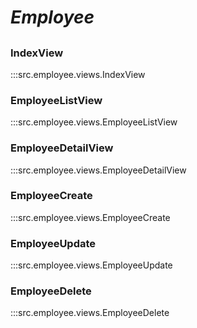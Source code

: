 # ***Employee***

##

### IndexView
:::src.employee.views.IndexView

### EmployeeListView
:::src.employee.views.EmployeeListView

### EmployeeDetailView
:::src.employee.views.EmployeeDetailView

### EmployeeCreate
:::src.employee.views.EmployeeCreate

### EmployeeUpdate
:::src.employee.views.EmployeeUpdate

### EmployeeDelete
:::src.employee.views.EmployeeDelete
